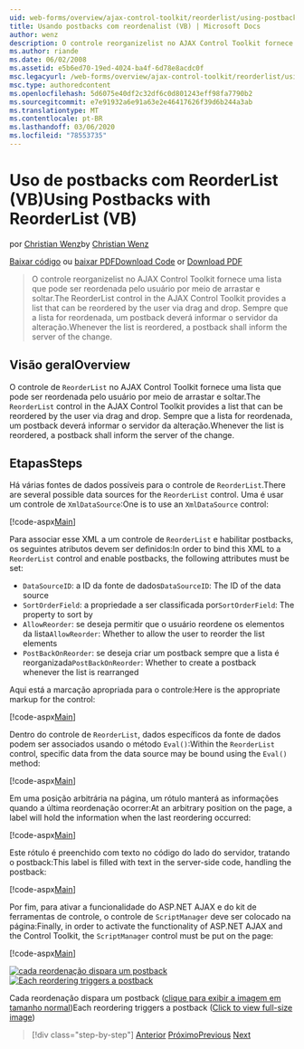 ```yaml
---
uid: web-forms/overview/ajax-control-toolkit/reorderlist/using-postbacks-with-reorderlist-vb
title: Usando postbacks com reordenalist (VB) | Microsoft Docs
author: wenz
description: O controle reorganizelist no AJAX Control Toolkit fornece uma lista que pode ser reordenada pelo usuário por meio de arrastar e soltar. Sempre que a lista é reordenada, um po...
ms.author: riande
ms.date: 06/02/2008
ms.assetid: e5b6ed70-19ed-4024-ba4f-6d78e8acdc0f
msc.legacyurl: /web-forms/overview/ajax-control-toolkit/reorderlist/using-postbacks-with-reorderlist-vb
msc.type: authoredcontent
ms.openlocfilehash: 5d6075e40df2c32df6c0d801243eff98fa7790b2
ms.sourcegitcommit: e7e91932a6e91a63e2e46417626f39d6b244a3ab
ms.translationtype: MT
ms.contentlocale: pt-BR
ms.lasthandoff: 03/06/2020
ms.locfileid: "78553735"
---
```

# <a name="using-postbacks-with-reorderlist-vb"></a><span data-ttu-id="e346d-104">Uso de postbacks com ReorderList (VB)</span><span class="sxs-lookup"><span data-stu-id="e346d-104">Using Postbacks with ReorderList (VB)</span></span>

<span data-ttu-id="e346d-105">por [Christian Wenz](https://github.com/wenz)</span><span class="sxs-lookup"><span data-stu-id="e346d-105">by [Christian Wenz](https://github.com/wenz)</span></span>

<span data-ttu-id="e346d-106">[Baixar código](https://download.microsoft.com/download/9/3/f/93f8daea-bebd-4821-833b-95205389c7d0/ReorderList4.vb.zip) ou [baixar PDF](https://download.microsoft.com/download/2/d/c/2dc10e34-6983-41d4-9c08-f78f5387d32b/reorderlist4VB.pdf)</span><span class="sxs-lookup"><span data-stu-id="e346d-106">[Download Code](https://download.microsoft.com/download/9/3/f/93f8daea-bebd-4821-833b-95205389c7d0/ReorderList4.vb.zip) or [Download PDF](https://download.microsoft.com/download/2/d/c/2dc10e34-6983-41d4-9c08-f78f5387d32b/reorderlist4VB.pdf)</span></span>

> <span data-ttu-id="e346d-107">O controle reorganizelist no AJAX Control Toolkit fornece uma lista que pode ser reordenada pelo usuário por meio de arrastar e soltar.</span><span class="sxs-lookup"><span data-stu-id="e346d-107">The ReorderList control in the AJAX Control Toolkit provides a list that can be reordered by the user via drag and drop.</span></span> <span data-ttu-id="e346d-108">Sempre que a lista for reordenada, um postback deverá informar o servidor da alteração.</span><span class="sxs-lookup"><span data-stu-id="e346d-108">Whenever the list is reordered, a postback shall inform the server of the change.</span></span>

## <a name="overview"></a><span data-ttu-id="e346d-109">Visão geral</span><span class="sxs-lookup"><span data-stu-id="e346d-109">Overview</span></span>

<span data-ttu-id="e346d-110">O controle de `ReorderList` no AJAX Control Toolkit fornece uma lista que pode ser reordenada pelo usuário por meio de arrastar e soltar.</span><span class="sxs-lookup"><span data-stu-id="e346d-110">The `ReorderList` control in the AJAX Control Toolkit provides a list that can be reordered by the user via drag and drop.</span></span> <span data-ttu-id="e346d-111">Sempre que a lista for reordenada, um postback deverá informar o servidor da alteração.</span><span class="sxs-lookup"><span data-stu-id="e346d-111">Whenever the list is reordered, a postback shall inform the server of the change.</span></span>

## <a name="steps"></a><span data-ttu-id="e346d-112">Etapas</span><span class="sxs-lookup"><span data-stu-id="e346d-112">Steps</span></span>

<span data-ttu-id="e346d-113">Há várias fontes de dados possíveis para o controle de `ReorderList`.</span><span class="sxs-lookup"><span data-stu-id="e346d-113">There are several possible data sources for the `ReorderList` control.</span></span> <span data-ttu-id="e346d-114">Uma é usar um controle de `XmlDataSource`:</span><span class="sxs-lookup"><span data-stu-id="e346d-114">One is to use an `XmlDataSource` control:</span></span>

[!code-aspx[Main](using-postbacks-with-reorderlist-vb/samples/sample1.aspx)]

<span data-ttu-id="e346d-115">Para associar esse XML a um controle de `ReorderList` e habilitar postbacks, os seguintes atributos devem ser definidos:</span><span class="sxs-lookup"><span data-stu-id="e346d-115">In order to bind this XML to a `ReorderList` control and enable postbacks, the following attributes must be set:</span></span>

- <span data-ttu-id="e346d-116">`DataSourceID`: a ID da fonte de dados</span><span class="sxs-lookup"><span data-stu-id="e346d-116">`DataSourceID`: The ID of the data source</span></span>
- <span data-ttu-id="e346d-117">`SortOrderField`: a propriedade a ser classificada por</span><span class="sxs-lookup"><span data-stu-id="e346d-117">`SortOrderField`: The property to sort by</span></span>
- <span data-ttu-id="e346d-118">`AllowReorder`: se deseja permitir que o usuário reordene os elementos da lista</span><span class="sxs-lookup"><span data-stu-id="e346d-118">`AllowReorder`: Whether to allow the user to reorder the list elements</span></span>
- <span data-ttu-id="e346d-119">`PostBackOnReorder`: se deseja criar um postback sempre que a lista é reorganizada</span><span class="sxs-lookup"><span data-stu-id="e346d-119">`PostBackOnReorder`: Whether to create a postback whenever the list is rearranged</span></span>

<span data-ttu-id="e346d-120">Aqui está a marcação apropriada para o controle:</span><span class="sxs-lookup"><span data-stu-id="e346d-120">Here is the appropriate markup for the control:</span></span>

[!code-aspx[Main](using-postbacks-with-reorderlist-vb/samples/sample2.aspx)]

<span data-ttu-id="e346d-121">Dentro do controle de `ReorderList`, dados específicos da fonte de dados podem ser associados usando o método `Eval()`:</span><span class="sxs-lookup"><span data-stu-id="e346d-121">Within the `ReorderList` control, specific data from the data source may be bound using the `Eval()` method:</span></span>

[!code-aspx[Main](using-postbacks-with-reorderlist-vb/samples/sample3.aspx)]

<span data-ttu-id="e346d-122">Em uma posição arbitrária na página, um rótulo manterá as informações quando a última reordenação ocorrer:</span><span class="sxs-lookup"><span data-stu-id="e346d-122">At an arbitrary position on the page, a label will hold the information when the last reordering occurred:</span></span>

[!code-aspx[Main](using-postbacks-with-reorderlist-vb/samples/sample4.aspx)]

<span data-ttu-id="e346d-123">Este rótulo é preenchido com texto no código do lado do servidor, tratando o postback:</span><span class="sxs-lookup"><span data-stu-id="e346d-123">This label is filled with text in the server-side code, handling the postback:</span></span>

[!code-aspx[Main](using-postbacks-with-reorderlist-vb/samples/sample5.aspx)]

<span data-ttu-id="e346d-124">Por fim, para ativar a funcionalidade do ASP.NET AJAX e do kit de ferramentas de controle, o controle de `ScriptManager` deve ser colocado na página:</span><span class="sxs-lookup"><span data-stu-id="e346d-124">Finally, in order to activate the functionality of ASP.NET AJAX and the Control Toolkit, the `ScriptManager` control must be put on the page:</span></span>

[!code-aspx[Main](using-postbacks-with-reorderlist-vb/samples/sample6.aspx)]

<span data-ttu-id="e346d-125">[![cada reordenação dispara um postback](using-postbacks-with-reorderlist-vb/_static/image2.png)](using-postbacks-with-reorderlist-vb/_static/image1.png)</span><span class="sxs-lookup"><span data-stu-id="e346d-125">[![Each reordering triggers a postback](using-postbacks-with-reorderlist-vb/_static/image2.png)](using-postbacks-with-reorderlist-vb/_static/image1.png)</span></span>

<span data-ttu-id="e346d-126">Cada reordenação dispara um postback ([clique para exibir a imagem em tamanho normal](using-postbacks-with-reorderlist-vb/_static/image3.png))</span><span class="sxs-lookup"><span data-stu-id="e346d-126">Each reordering triggers a postback ([Click to view full-size image](using-postbacks-with-reorderlist-vb/_static/image3.png))</span></span>

> [!div class="step-by-step"]
> <span data-ttu-id="e346d-127">[Anterior](drag-and-drop-via-reorderlist-cs.md)
> [Próximo](drag-and-drop-via-reorderlist-vb.md)</span><span class="sxs-lookup"><span data-stu-id="e346d-127">[Previous](drag-and-drop-via-reorderlist-cs.md)
[Next](drag-and-drop-via-reorderlist-vb.md)</span></span>
